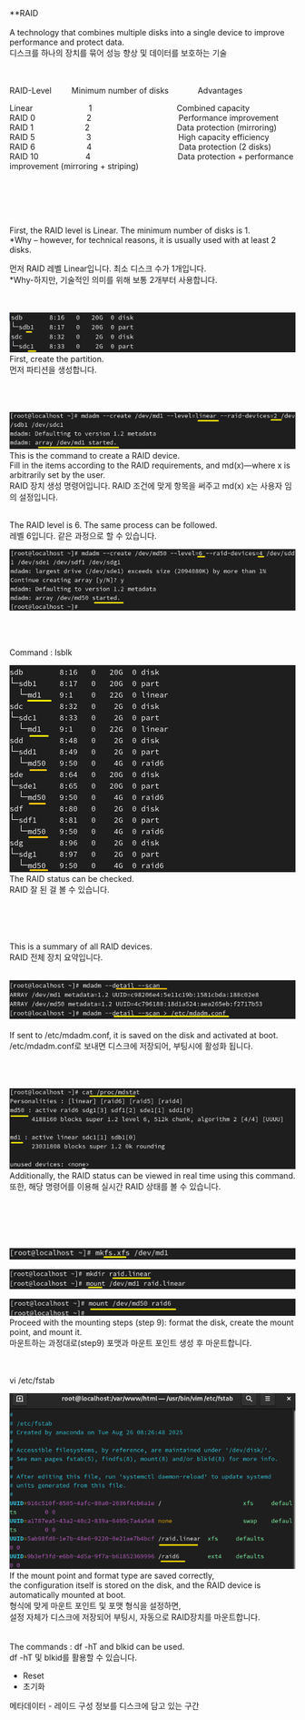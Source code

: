 **RAID<br>
<br>
A technology that combines multiple disks into a single device to improve performance and protect data.<br>
디스크를 하나의 장치를 묶어 성능 향상 및 데이터를 보호하는 기술<br>
<Br>
<Br>

RAID-Level&nbsp;&nbsp;&nbsp;&nbsp;&nbsp;&nbsp;&nbsp;&nbsp;&nbsp;Minimum number of disks&nbsp;&nbsp;&nbsp;&nbsp;&nbsp;&nbsp;&nbsp;&nbsp;&nbsp;&nbsp;&nbsp;&nbsp;&nbsp;Advantages<br>

Linear   	&nbsp;&nbsp;&nbsp;&nbsp;&nbsp;&nbsp;&nbsp;&nbsp;&nbsp;&nbsp;&nbsp;&nbsp;&nbsp;&nbsp;&nbsp;&nbsp;&nbsp;&nbsp;&nbsp;&nbsp;&nbsp;&nbsp;&nbsp;&nbsp;1&nbsp;&nbsp;&nbsp;&nbsp;&nbsp;&nbsp;&nbsp;&nbsp;&nbsp;   &nbsp;&nbsp;&nbsp;&nbsp;&nbsp;&nbsp;&nbsp;&nbsp;&nbsp;&nbsp;&nbsp;&nbsp;&nbsp;&nbsp;&nbsp;&nbsp;&nbsp;&nbsp;&nbsp;&nbsp;&nbsp;&nbsp;&nbsp;&nbsp;&nbsp;&nbsp;&nbsp;     Combined capacity<br>
RAID 0	 &nbsp;&nbsp;&nbsp;&nbsp;&nbsp;&nbsp;&nbsp;&nbsp;&nbsp;&nbsp;&nbsp;&nbsp;&nbsp;&nbsp;&nbsp;&nbsp;&nbsp;&nbsp;&nbsp;&nbsp;&nbsp;&nbsp;2	     &nbsp;&nbsp;&nbsp;&nbsp;&nbsp;&nbsp;&nbsp;&nbsp;&nbsp;     &nbsp;&nbsp;&nbsp;&nbsp;&nbsp;&nbsp;&nbsp;&nbsp;&nbsp;&nbsp;&nbsp;&nbsp;&nbsp;&nbsp;&nbsp;&nbsp;&nbsp;&nbsp;&nbsp;&nbsp;&nbsp;&nbsp;&nbsp;&nbsp;&nbsp;&nbsp;&nbsp;   Performance improvement<br>
RAID 1           &nbsp;&nbsp;&nbsp;&nbsp;&nbsp;&nbsp;&nbsp;&nbsp;&nbsp;&nbsp;&nbsp;&nbsp; &nbsp;&nbsp;&nbsp;&nbsp;&nbsp;&nbsp;&nbsp;&nbsp;&nbsp;2 	    &nbsp;&nbsp;&nbsp;&nbsp;&nbsp;&nbsp;&nbsp;&nbsp;&nbsp;    &nbsp;&nbsp;&nbsp;&nbsp;&nbsp;&nbsp;&nbsp;&nbsp;&nbsp;&nbsp;&nbsp;&nbsp;&nbsp;&nbsp;&nbsp;&nbsp;&nbsp;&nbsp;&nbsp;&nbsp;&nbsp;&nbsp;&nbsp;&nbsp;&nbsp;&nbsp;&nbsp;   Data protection (mirroring)<br>
RAID 5        &nbsp;&nbsp;&nbsp;&nbsp;&nbsp;&nbsp;&nbsp;&nbsp;&nbsp;&nbsp;&nbsp;&nbsp;&nbsp;&nbsp;&nbsp;&nbsp;&nbsp;&nbsp;&nbsp;&nbsp;&nbsp;&nbsp;3	      &nbsp;&nbsp;&nbsp;&nbsp;&nbsp;&nbsp;&nbsp;&nbsp;&nbsp;    &nbsp;&nbsp;&nbsp;&nbsp;&nbsp;&nbsp;&nbsp;&nbsp;&nbsp;&nbsp;&nbsp;&nbsp;&nbsp;&nbsp;&nbsp;&nbsp;&nbsp;&nbsp;&nbsp;&nbsp;&nbsp;&nbsp;&nbsp;&nbsp;&nbsp;&nbsp;&nbsp;  High capacity efficiency<br>
RAID 6           &nbsp;&nbsp;&nbsp;&nbsp;&nbsp;&nbsp;&nbsp;&nbsp;&nbsp; &nbsp;&nbsp;&nbsp;&nbsp;&nbsp;&nbsp;&nbsp;&nbsp;&nbsp;&nbsp;&nbsp;&nbsp;4	       &nbsp;&nbsp;&nbsp;&nbsp;&nbsp;&nbsp;&nbsp;&nbsp;&nbsp;   &nbsp;&nbsp;&nbsp;&nbsp;&nbsp;&nbsp;&nbsp;&nbsp;&nbsp;&nbsp;&nbsp;&nbsp;&nbsp;&nbsp;&nbsp;&nbsp;&nbsp;&nbsp;&nbsp;&nbsp;&nbsp;&nbsp;&nbsp;&nbsp;&nbsp;&nbsp;&nbsp;  Data protection (2 disks)<br>
RAID 10          &nbsp;&nbsp;&nbsp;&nbsp;&nbsp;&nbsp;&nbsp;&nbsp;&nbsp;&nbsp; &nbsp;&nbsp;&nbsp;&nbsp;&nbsp;&nbsp;&nbsp;&nbsp;&nbsp;4	       &nbsp;&nbsp;&nbsp;&nbsp;&nbsp;&nbsp;&nbsp;&nbsp;&nbsp;   &nbsp;&nbsp;&nbsp;&nbsp;&nbsp;&nbsp;&nbsp;&nbsp;&nbsp;&nbsp;&nbsp;&nbsp;&nbsp;&nbsp;&nbsp;&nbsp;&nbsp;&nbsp;&nbsp;&nbsp;&nbsp;&nbsp;&nbsp;&nbsp;&nbsp;&nbsp;&nbsp; Data protection + performance improvement (mirroring + striping)<br>

<br>
<Br>
<br>
<br>





First, the RAID level is Linear. The minimum number of disks is 1.<br>
*Why – however, for technical reasons, it is usually used with at least 2 disks.<br>

먼저 RAID 레벨 Linear입니다. 최소 디스크 수가 1개입니다.<br>
*Why-하지만, 기술적인 의미를 위해 보통 2개부터 사용합니다.<br>
<br>
<br>


![image break](../Pictur/step10/raid1.png)<br>
First, create the partition.<br>
먼저 파티션을 생성합니다.<br>
<br>
<br>
<Br>

![image break](../Pictur/step10/raid2.png)<br>
This is the command to create a RAID device.<br>
Fill in the items according to the RAID requirements, and md(x)—where x is arbitrarily set by the user.<br>
RAID 장치 생성 명령어입니다. RAID 조건에 맞게 항목을 써주고 md(x) x는 사용자 임의 설정입니다. <br>

<br>
The RAID level is 6. The same process can be followed.<br>
레벨 6입니다. 같은 과정으로 할 수 있습니다.<br>

![image break](../Pictur/step10/raid3.png)<br>

<br>
<Br>

Command : lsblk

![image break](../Pictur/step10/raid4.png)<br>
The RAID status can be checked.<br>
RAID 잘 된 걸 볼 수 있습니다.<br>



<br>
<Br>
<Br>
<br>
This is a summary of all RAID devices.<br>
RAID 전체 장치 요약입니다.<br>
<br>

![image break](../Pictur/step10/raid5.png)<br>
<Br>
If sent to /etc/mdadm.conf, it is saved on the disk and activated at boot.<br>
/etc/mdadm.conf로 보내면 디스크에 저장되어, 부팅시에 활성화 됩니다. <BR>
<br>
<br>
<Br>


![image break](../Pictur/step10/raid6.png)<br>
Additionally, the RAID status can be viewed in real time using this command.<br>
또한, 해당 명령어를 이용해 실시간 RAID 상태를 볼 수 있습니다.<br>
<br>
<br>
<br>
<Br>
<br>


![image break](../Pictur/step10/raid7.png)<br>


![image break](../Pictur/step10/raid8.png)<br>



![image break](../Pictur/step10/raid9.png)<br>
Proceed with the mounting steps (step 9): format the disk, create the mount point, and mount it.<br>
마운트하는 과정대로(step9) 포맷과 마운트 포인트 생성 후 마운트합니다.<br>
<br>
<Br>


vi /etc/fstab

![image break](../Pictur/step10/raid10.png)<br>
If the mount point and format type are saved correctly, <br>
the configuration itself is stored on the disk, and the RAID device is automatically mounted at boot.<br>
형식에 맞게 마운트 포인트 및 포맷 형식을 설정하면,<br>
설정 자체가 디스크에 저장되어 부팅시, 자동으로 RAID장치를 마운트합니다.<br>
<br>
<Br>
The commands : df -hT and blkid can be used.<br>
df -hT 및 blkid를 활용할 수 있습니다.<br>





* Reset
* 초기화

  







메타데이터 - 레이드 구성 정보를 디스크에 담고 있는 구간






